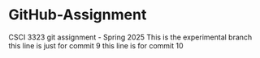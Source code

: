 # GitHub-Assignment
CSCI 3323 git assignment - Spring 2025
This is the experimental branch
this line is just for commit 9
this line is for commit 10